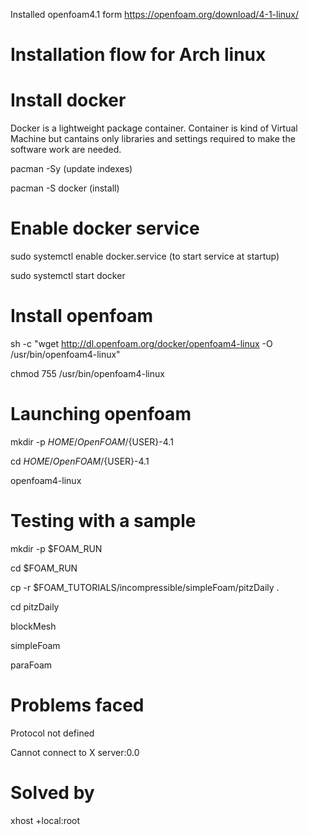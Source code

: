  Installed openfoam4.1 form https://openfoam.org/download/4-1-linux/
 
 # Installation flow for Arch linux
 
 # Install docker
 Docker is a lightweight package container. Container is kind of Virtual Machine but cantains only libraries and settings required to make the software work are needed. 
 
 pacman -Sy  (update indexes)
 
 pacman -S docker (install)
 
 # Enable docker service
 sudo systemctl enable docker.service (to start service at startup)
 
 sudo systemctl start docker
 
 # Install openfoam
 sh -c "wget http://dl.openfoam.org/docker/openfoam4-linux -O /usr/bin/openfoam4-linux"
 
 chmod 755 /usr/bin/openfoam4-linux
 
 # Launching openfoam
 mkdir -p $HOME/OpenFOAM/${USER}-4.1
 
 cd $HOME/OpenFOAM/${USER}-4.1
 
 openfoam4-linux
 
 # Testing with a sample
 mkdir -p $FOAM_RUN
 
 cd $FOAM_RUN
 
 cp -r $FOAM_TUTORIALS/incompressible/simpleFoam/pitzDaily .
 
 cd pitzDaily
 
 blockMesh
 
 simpleFoam
 
 paraFoam
 
 # Problems faced
 Protocol not defined
 
 Cannot connect to X server:0.0
 
 # Solved by
 xhost +local:root 

